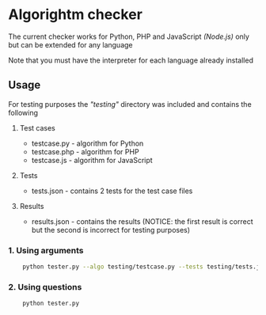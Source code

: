 # Algorightm checker
The current checker works for Python, PHP and JavaScript _(Node.js)_ only but can be extended for any language

Note that you must have the interpreter for each language already installed

## Usage
For testing purposes the _"testing"_ directory was included and contains the following
1. Test cases
    * testcase.py - algorithm for Python
    * testcase.php - algorithm for PHP
    * testcase.js - algorithm for JavaScript

2. Tests
    * tests.json - contains 2 tests for the test case files

3. Results
    * results.json - contains the results (NOTICE: the first result is correct but the second is incorrect for testing purposes)

### 1. Using arguments
```bash 
    python tester.py --algo testing/testcase.py --tests testing/tests.json --results testing/results.json --language python
```
### 2. Using questions
```bash
    python tester.py
```